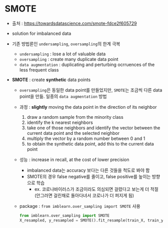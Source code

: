 # SMOTE
- 출처 : https://towardsdatascience.com/smote-fdce2f605729
- solution for imbalanced data
- 기존 방법론인 `undersampling`, `oversampling`의 한계 극복
  - `undersampling` : lose a lot of valuable data
  - `oversampling` : create many duplicate data point
  - `data augmentation` : duplicating and perturbing ocrruences of the less frequent class

- **SMOTE** : create **synthetic** data points
  - `oversampling`은 동일한 data point를 만들었지만, `SMOTE`는 조금씩 다른 data point을 만듦. 일종의 `data augmentation` 방법
  - 과정 : **slightly** moving the data point in the direction of its neighbor
     1. draw a random sample from the minority class
     2. identify the k nearest neighbors
     3. take one of those neighbors and identify the vector between the current data point and the selected neighbor
     4. multiply the vector by a random number between 0 and 1
     5. to obtain the synthetic data point, add this to the current data point
     
     
  - 성능 : increase in recall, at the cost of lower precision
    - imbalanced data는 accuracy 보다는 다른 것들을 척도로 봐야 함
    - SMOTE의 경우 false negative를 줄이고, false positive를 높이는 방향으로 학습
      - ex. 코로나바이러스가 조금이라도 의심되면 걸렸다고 보는게 더 적절 (안그러면 걸린채로 돌아다녀서 코로나가 더 퍼지게 됨)


  - package : `from imblearn.over_sampling import SMOTE` 사용
  
    ```python
    from imblearn.over_sampling import SMOTE
    X_resampled, y_resampled = SMOTE().fit_resample(train_X, train_y)
    ```

